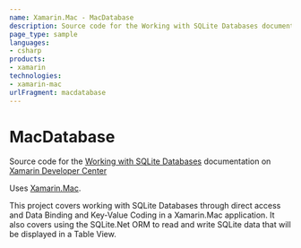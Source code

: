 ```yaml
---
name: Xamarin.Mac - MacDatabase
description: Source code for the Working with SQLite Databases documentation on Xamarin Developer Center Uses Xamarin.Mac. This project covers working with...
page_type: sample
languages:
- csharp
products:
- xamarin
technologies:
- xamarin-mac
urlFragment: macdatabase
---
```

# MacDatabase

Source code for the [Working with SQLite Databases](/guides/mac/application_fundamentals/databases/) documentation on [Xamarin Developer Center](http://docs.xamarin.com)

Uses [Xamarin.Mac](http://xamarin.com).

This project covers working with SQLite Databases through direct access and Data Binding and Key-Value Coding in a Xamarin.Mac application. It also covers using the SQLite.Net ORM to read and write SQLite data that will be displayed in a Table View.